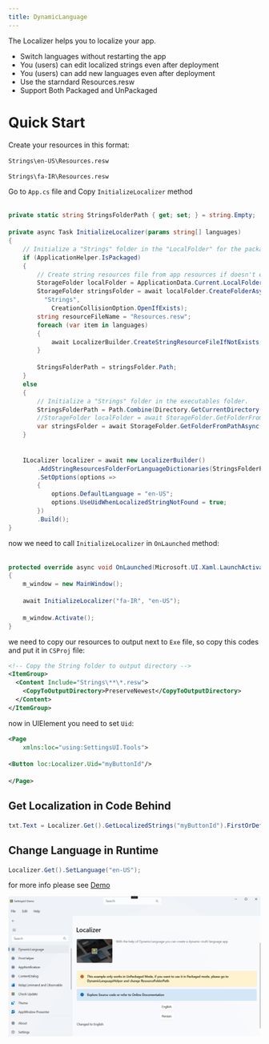 ```yaml
---
title: DynamicLanguage
---
```


The Localizer helps you to localize your app.

- Switch languages without restarting the app
- You (users) can edit localized strings even after deployment
- You (users) can add new languages even after deployment
- Use the starndard Resources.resw
- Support Both Packaged and UnPackaged

# Quick Start
Create your resources in this format:

`Strings\en-US\Resources.resw`

`Strings\fa-IR\Resources.resw`

Go to `App.cs` file and Copy `InitializeLocalizer` method

```cs

private static string StringsFolderPath { get; set; } = string.Empty;

private async Task InitializeLocalizer(params string[] languages)
{
    // Initialize a "Strings" folder in the "LocalFolder" for the packaged app.
    if (ApplicationHelper.IsPackaged)
    {
        // Create string resources file from app resources if doesn't exists.
        StorageFolder localFolder = ApplicationData.Current.LocalFolder;
        StorageFolder stringsFolder = await localFolder.CreateFolderAsync(
          "Strings",
            CreationCollisionOption.OpenIfExists);
        string resourceFileName = "Resources.resw";
        foreach (var item in languages)
        {
            await LocalizerBuilder.CreateStringResourceFileIfNotExists(stringsFolder, item, resourceFileName);
        }

        StringsFolderPath = stringsFolder.Path;
    }
    else
    {
        // Initialize a "Strings" folder in the executables folder.
        StringsFolderPath = Path.Combine(Directory.GetCurrentDirectory(), "Strings");
        //StorageFolder localFolder = await StorageFolder.GetFolderFromPathAsync(Directory.GetCurrentDirectory());
        var stringsFolder = await StorageFolder.GetFolderFromPathAsync(StringsFolderPath);
    }


    ILocalizer localizer = await new LocalizerBuilder()
        .AddStringResourcesFolderForLanguageDictionaries(StringsFolderPath)
        .SetOptions(options =>
        {
            options.DefaultLanguage = "en-US";
            options.UseUidWhenLocalizedStringNotFound = true;
        })
        .Build();
}
```

now we need to call `InitializeLocalizer` in `OnLaunched` method:

```cs

protected override async void OnLaunched(Microsoft.UI.Xaml.LaunchActivatedEventArgs args)
{
    m_window = new MainWindow();
    
    await InitializeLocalizer("fa-IR", "en-US");

    m_window.Activate();
}
```

we need to copy our resources to output next to `Exe` file, so copy this codes and put it in `CSProj` file:

```xml
<!-- Copy the String folder to output directory -->
<ItemGroup>
  <Content Include="Strings\**\*.resw">
    <CopyToOutputDirectory>PreserveNewest</CopyToOutputDirectory>
  </Content>
</ItemGroup>
```

now in UIElement you need to set `Uid`:

```xml
<Page
    xmlns:loc="using:SettingsUI.Tools">

<Button loc:Localizer.Uid="myButtonId"/>

</Page>
```

## Get Localization in Code Behind

```cs
txt.Text = Localizer.Get().GetLocalizedStrings("myButtonId").FirstOrDefault();
```

## Change Language in Runtime

```cs
Localizer.Get().SetLanguage("en-US");
```

for more info please see [Demo](https://github.com/ghost1372/SettingsUI)

![SettingsUI](https://raw.githubusercontent.com/ghost1372/Resources/main/SettingsUI/Samples/Localization_Demo.gif)

